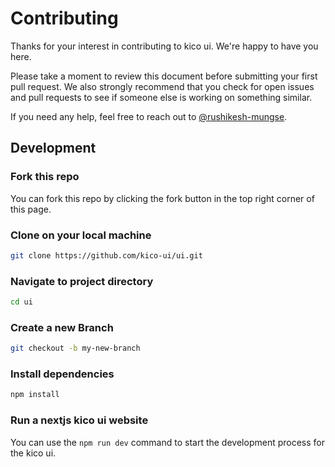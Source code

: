 # Contributing

Thanks for your interest in contributing to kico ui. We're happy to have you here.

Please take a moment to review this document before submitting your first pull request. We also strongly recommend that you check for open issues and pull requests to see if someone else is working on something similar.

If you need any help, feel free to reach out to [@rushikesh-mungse](https://www.linkedin.com/in/rushikesh-mungse/).

## Development

### Fork this repo

You can fork this repo by clicking the fork button in the top right corner of this page.

### Clone on your local machine

```bash
git clone https://github.com/kico-ui/ui.git
```

### Navigate to project directory

```bash
cd ui
```

### Create a new Branch

```bash
git checkout -b my-new-branch
```

### Install dependencies

```bash
npm install
```

### Run a nextjs kico ui website

You can use the `npm run dev` command to start the development process for the kico ui.
